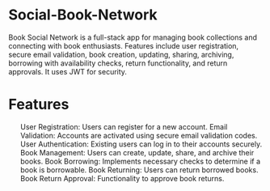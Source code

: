 # Social-Book-Network
Book Social Network is a full-stack app for managing book collections and connecting with book enthusiasts. Features include user registration, secure email validation, book creation, updating, sharing, archiving, borrowing with availability checks, return functionality, and return approvals. It uses JWT for security.

<H1>Features</H1>
<ol>
User Registration: Users can register for a new account.
Email Validation: Accounts are activated using secure email validation codes.
User Authentication: Existing users can log in to their accounts securely.
Book Management: Users can create, update, share, and archive their books.
Book Borrowing: Implements necessary checks to determine if a book is borrowable.
Book Returning: Users can return borrowed books.
Book Return Approval: Functionality to approve book returns.
</ol>
